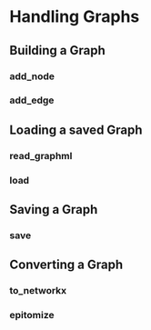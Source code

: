 # Handling Graphs

## Building a Graph

### add_node

### add_edge

## Loading a saved Graph

### read_graphml

### load

## Saving a Graph

### save

## Converting a Graph

### to_networkx

### epitomize